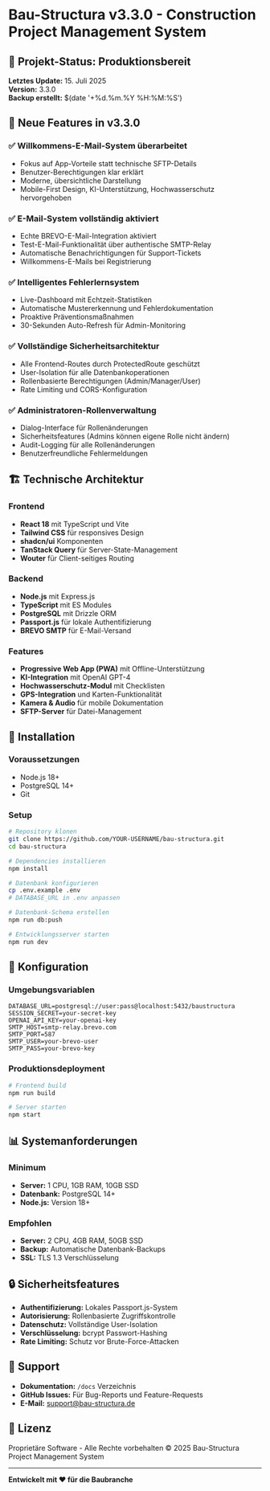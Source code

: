 # Bau-Structura v3.3.0 - Construction Project Management System

## 🚧 Projekt-Status: Produktionsbereit

**Letztes Update:** 15. Juli 2025  
**Version:** 3.3.0  
**Backup erstellt:** $(date '+%d.%m.%Y %H:%M:%S')

## 🌟 Neue Features in v3.3.0

### ✅ Willkommens-E-Mail-System überarbeitet
- Fokus auf App-Vorteile statt technische SFTP-Details
- Benutzer-Berechtigungen klar erklärt
- Moderne, übersichtliche Darstellung
- Mobile-First Design, KI-Unterstützung, Hochwasserschutz hervorgehoben

### ✅ E-Mail-System vollständig aktiviert
- Echte BREVO-E-Mail-Integration aktiviert
- Test-E-Mail-Funktionalität über authentische SMTP-Relay
- Automatische Benachrichtigungen für Support-Tickets
- Willkommens-E-Mails bei Registrierung

### ✅ Intelligentes Fehlerlernsystem
- Live-Dashboard mit Echtzeit-Statistiken
- Automatische Mustererkennung und Fehlerdokumentation
- Proaktive Präventionsmaßnahmen
- 30-Sekunden Auto-Refresh für Admin-Monitoring

### ✅ Vollständige Sicherheitsarchitektur
- Alle Frontend-Routes durch ProtectedRoute geschützt
- User-Isolation für alle Datenbankoperationen
- Rollenbasierte Berechtigungen (Admin/Manager/User)
- Rate Limiting und CORS-Konfiguration

### ✅ Administratoren-Rollenverwaltung
- Dialog-Interface für Rollenänderungen
- Sicherheitsfeatures (Admins können eigene Rolle nicht ändern)
- Audit-Logging für alle Rollenänderungen
- Benutzerfreundliche Fehlermeldungen

## 🏗️ Technische Architektur

### Frontend
- **React 18** mit TypeScript und Vite
- **Tailwind CSS** für responsives Design
- **shadcn/ui** Komponenten
- **TanStack Query** für Server-State-Management
- **Wouter** für Client-seitiges Routing

### Backend
- **Node.js** mit Express.js
- **TypeScript** mit ES Modules
- **PostgreSQL** mit Drizzle ORM
- **Passport.js** für lokale Authentifizierung
- **BREVO SMTP** für E-Mail-Versand

### Features
- **Progressive Web App (PWA)** mit Offline-Unterstützung
- **KI-Integration** mit OpenAI GPT-4
- **Hochwasserschutz-Modul** mit Checklisten
- **GPS-Integration** und Karten-Funktionalität
- **Kamera & Audio** für mobile Dokumentation
- **SFTP-Server** für Datei-Management

## 🚀 Installation

### Voraussetzungen
- Node.js 18+ 
- PostgreSQL 14+
- Git

### Setup
```bash
# Repository klonen
git clone https://github.com/YOUR-USERNAME/bau-structura.git
cd bau-structura

# Dependencies installieren
npm install

# Datenbank konfigurieren
cp .env.example .env
# DATABASE_URL in .env anpassen

# Datenbank-Schema erstellen
npm run db:push

# Entwicklungsserver starten
npm run dev
```

## 🔧 Konfiguration

### Umgebungsvariablen
```env
DATABASE_URL=postgresql://user:pass@localhost:5432/baustructura
SESSION_SECRET=your-secret-key
OPENAI_API_KEY=your-openai-key
SMTP_HOST=smtp-relay.brevo.com
SMTP_PORT=587
SMTP_USER=your-brevo-user
SMTP_PASS=your-brevo-key
```

### Produktionsdeployment
```bash
# Frontend build
npm run build

# Server starten
npm start
```

## 📊 Systemanforderungen

### Minimum
- **Server:** 1 CPU, 1GB RAM, 10GB SSD
- **Datenbank:** PostgreSQL 14+
- **Node.js:** Version 18+

### Empfohlen
- **Server:** 2 CPU, 4GB RAM, 50GB SSD
- **Backup:** Automatische Datenbank-Backups
- **SSL:** TLS 1.3 Verschlüsselung

## 🔒 Sicherheitsfeatures

- **Authentifizierung:** Lokales Passport.js-System
- **Autorisierung:** Rollenbasierte Zugriffskontrolle
- **Datenschutz:** Vollständige User-Isolation
- **Verschlüsselung:** bcrypt Passwort-Hashing
- **Rate Limiting:** Schutz vor Brute-Force-Attacken

## 🤝 Support

- **Dokumentation:** `/docs` Verzeichnis
- **GitHub Issues:** Für Bug-Reports und Feature-Requests
- **E-Mail:** support@bau-structura.de

## 📝 Lizenz

Proprietäre Software - Alle Rechte vorbehalten
© 2025 Bau-Structura Project Management System

---

**Entwickelt mit ❤️ für die Baubranche**